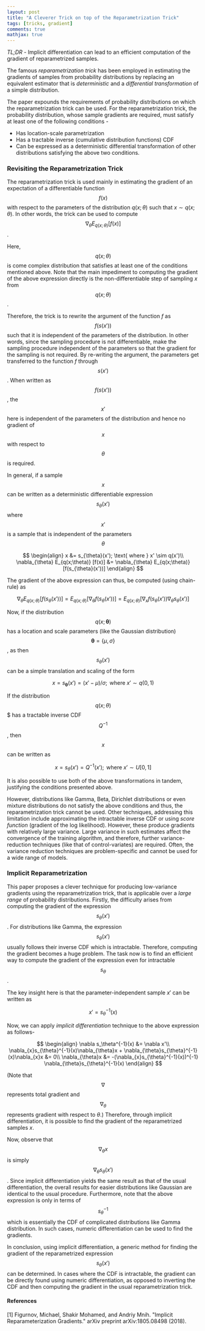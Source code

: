 ```yaml
---
layout: post
title: "A Cleverer Trick on top of the Reparametrization Trick"
tags: [tricks, gradient]
comments: true
mathjax: true
---
```


*TL;DR -* Implicit differentiation can lead to an efficient computation of the gradient of reparametrized samples.

The famous *reparametrization trick* has been employed in estimating the gradients of samples from probability distributions by replacing an equivalent estimator that is *deterministic* and a *differential transformation* of a simple distribution.  

The paper expounds the requirements of probability distributions on which the reparametrization trick can be used. For the reparametrization trick, the probability distribution, whose sample gradients are required, must satisfy at least one of the following conditions -
- Has location-scale parametrization
- Has a tractable inverse (cumulative distribution functions) CDF
- Can be expressed as a deterministic differential transformation of other distributions satisfying the above two conditions.

### Revisiting the Reparametrization Trick
The reparametrization trick is used mainly in estimating the gradient of an expectation of a differentiable function $$f(x)$$ with respect to the parameters of the distribution $q(x; \theta)$ such that $x \sim q(x; \theta)$. In other words, the trick can be used to compute $$\nabla_\theta E_{q(x;\theta)} [f(x)]$$.


Here, $$q(x;\theta)$$ is come complex distribution that satisfies at least one of the conditions mentioned above.
Note that the main impediment to computing the gradient of the above expression directly is the non-differentiable step of sampling $x$ from $$q(x;\theta)$$.

Therefore, the trick is to rewrite the argument of the function $f$ as $$f(s(x'))$$ such that it is independent of the parameters of the distribution. In other words, since the sampling procedure is not differentiable, make the sampling procedure independent of the parameters so that the gradient for the sampling is not required. By re-writing the argument, the parameters get transferred to the function $f$ through $$s(x')$$.
When written as $$f(s(x'))$$, the $$x'$$ here is independent of the parameters of the distribution and hence no gradient of $$x$$ with respect to $$\theta$$ is required.

In general, if a sample $$x$$ can be written as a deterministic differentiable expression $$s_{\theta}(x')$$ where $$x'$$ is a sample that is independent of the parameters $$\theta$$

$$
\begin{align}
x &= s_{\theta}(x'); \text{ where } x' \sim q(x')\\
\nabla_{\theta} E_{q(x;\theta)} [f(x)] &= \nabla_{\theta} E_{q(x;\theta)} [f(s_{\theta}(x'))]
\end{align}
$$

The gradient of the above expression can thus, be computed (using chain-rule) as

$$
\nabla_{\theta} E_{q(x;\theta)} [f(s_{\theta}(x'))] = E_{q(x;\theta)} [\nabla_{\theta}f(s_{\theta}(x'))] = E_{q(x;\theta)} [\nabla_{x}f(s_{\theta}(x')) \nabla_{\theta}s_{\theta}(x')]
$$

Now, if the distribution $$q(x; \boldsymbol \theta)$$ has a location and scale parameters (like the Gaussian distribution)
$$\boldsymbol \theta = \{\mu, \sigma\}$$, as then $$s_\theta(x')$$ can be a simple translation and scaling of the form

$$
x = s_{\boldsymbol \theta}(x') = (x' - \mu)/\sigma; \text{ where } x' \sim q(0,1)
$$

If the distribution $$q(x; \theta)$$$  has a tractable inverse CDF $$Q^{-1}$$, then $$x$$ can be written as

$$
x = s_{\theta}(x') = Q^{-1}(x'); \text{ where } x' \sim U[0,1]
$$

It is also possible to use both of the above transformations in tandem, justifying the conditions presented above.

However, distributions like Gamma, Beta, Dirichlet distributions or even mixture distributions do not satisfy the above conditions and thus, the reparametrization trick cannot be used. Other techniques, addressing this limitation include approximating the intractable inverse CDF or using *score function* (gradient of the log likelihood). However, these produce gradients with relatively large variance. Large variance in such estimates affect the convergence of the training algorithm, and therefore, further variance-reduction techniques (like that of control-variates) are required. Often, the variance reduction techniques are problem-specific and cannot be used for a wide range of models.

### Implicit Reparametrization
This paper proposes a clever technique for producing low-variance gradients using the reparametrization trick, that is applicable over a *large range* of probability distributions. Firstly, the difficulty arises from computing the gradient of the expression $$s_{\theta}(x')$$. For distributions like Gamma, the expression $$s_{\theta}(x')$$ usually follows their inverse CDF which is intractable. Therefore, computing the gradient becomes a huge problem. The task now is to find an efficient way to compute the gradient of the expression even for intractable $$s_{\theta}$$.

The key insight here is that the parameter-independent sample $x'$ can be written as

$$
x' = s_\theta^{-1}(x)
$$

Now, we can apply *implicit differentiation* technique to the above expression as follows-

$$
\begin{align}
\nabla s_\theta^{-1}(x) &= \nabla x'\\
\nabla_{x}s_{\theta}^{-1}(x)\nabla_{\theta}x + \nabla_{\theta}s_{\theta}^{-1}(x)\nabla_{x}x &= 0\\
\nabla_{\theta}x &= -(\nabla_{x}s_{\theta}^{-1}(x))^{-1} \nabla_{\theta}s_{\theta}^{-1}(x)
\end{align}
$$

(Note that $$\nabla$$ represents total gradient and $$\nabla_{\theta}$$ represents gradient with respect to $\theta$.)
Therefore, through implicit differentiation, it is possible to find the gradient of the reparametrized samples $x$.

Now, observe that $$\nabla_{\theta}x$$ is simply $$\nabla_{\theta}s_{\theta}(x')$$. Since implicit differentiation yields the same result as that of the usual differentiation, the overall results for easier distributions like Gaussian are identical to the usual procedure. Furthermore, note that the above expression is only in terms of $$s_{\theta}^{-1}$$ which is essentially the CDF of complicated distributions like Gamma distribution. In such cases, numeric differentiation can be used to find the gradients.

In conclusion, using implicit differentiation, a generic method for finding the gradient of the reparametrized expression $$s_{\theta}(x')$$ can be determined. In cases where the CDF is intractable, the gradient can be directly found using numeric differentiation, as opposed to inverting the CDF and then computing the gradient in the usual reparametrization trick.

#### References
[1] Figurnov, Michael, Shakir Mohamed, and Andriy Mnih. "Implicit Reparameterization Gradients." arXiv preprint arXiv:1805.08498 (2018).
